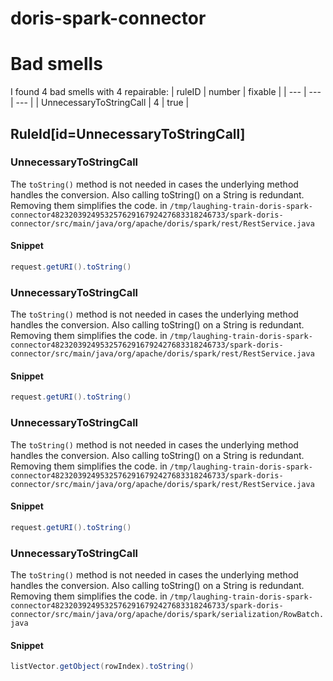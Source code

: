 # doris-spark-connector 
 
# Bad smells
I found 4 bad smells with 4 repairable:
| ruleID | number | fixable |
| --- | --- | --- |
| UnnecessaryToStringCall | 4 | true |
## RuleId[id=UnnecessaryToStringCall]
### UnnecessaryToStringCall
The `toString()` method is not needed in cases the underlying method handles the conversion. Also calling toString() on a String is redundant. Removing them simplifies the code.
in `/tmp/laughing-train-doris-spark-connector482320392495325762916792427683318246733/spark-doris-connector/src/main/java/org/apache/doris/spark/rest/RestService.java`
#### Snippet
```java
request.getURI().toString()
```

### UnnecessaryToStringCall
The `toString()` method is not needed in cases the underlying method handles the conversion. Also calling toString() on a String is redundant. Removing them simplifies the code.
in `/tmp/laughing-train-doris-spark-connector482320392495325762916792427683318246733/spark-doris-connector/src/main/java/org/apache/doris/spark/rest/RestService.java`
#### Snippet
```java
request.getURI().toString()
```

### UnnecessaryToStringCall
The `toString()` method is not needed in cases the underlying method handles the conversion. Also calling toString() on a String is redundant. Removing them simplifies the code.
in `/tmp/laughing-train-doris-spark-connector482320392495325762916792427683318246733/spark-doris-connector/src/main/java/org/apache/doris/spark/rest/RestService.java`
#### Snippet
```java
request.getURI().toString()
```

### UnnecessaryToStringCall
The `toString()` method is not needed in cases the underlying method handles the conversion. Also calling toString() on a String is redundant. Removing them simplifies the code.
in `/tmp/laughing-train-doris-spark-connector482320392495325762916792427683318246733/spark-doris-connector/src/main/java/org/apache/doris/spark/serialization/RowBatch.java`
#### Snippet
```java
listVector.getObject(rowIndex).toString()
```

